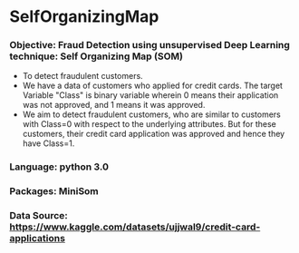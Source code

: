 # SelfOrganizingMap

### Objective: Fraud Detection using unsupervised Deep Learning technique: Self Organizing Map (SOM)
- To detect fraudulent customers.
- We have a data of customers who applied for credit cards. The target Variable "Class" is binary variable wherein 0 means their application was not approved, and 1 means it was approved.
- We aim to detect fraudulent customers, who are similar to customers with Class=0 with respect to the underlying attributes. But for these customers, their credit card application was approved and hence they have Class=1.

### Language: python 3.0
### Packages: MiniSom
### Data Source: https://www.kaggle.com/datasets/ujjwal9/credit-card-applications
